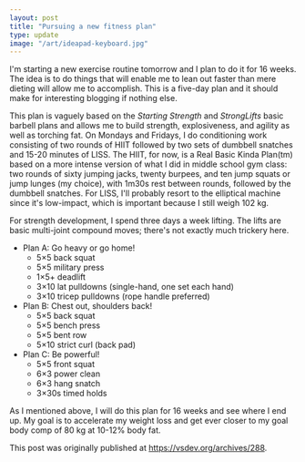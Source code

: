 ```yaml
---
layout: post
title: "Pursuing a new fitness plan"
type: update
image: "/art/ideapad-keyboard.jpg"
---
```


I'm starting a new exercise routine tomorrow and I plan to do it for 16
weeks.  The idea is to do things that will enable me to lean out faster
than mere dieting will allow me to accomplish.  This is a five-day plan
and it should make for interesting blogging if nothing else.

This plan is vaguely based on the _Starting Strength_ and _StrongLifts_
basic barbell plans and allows me to build strength, explosiveness, and
agility as well as torching fat.  On Mondays and Fridays, I do
conditioning work consisting of two rounds of HIIT followed by two sets
of dumbbell snatches and 15-20 minutes of LISS.  The HIIT, for now, is a
Real Basic Kinda Plan(tm) based on a more intense version of what I did
in middle school gym class: two rounds of sixty jumping jacks, twenty
burpees, and ten jump squats or jump lunges (my choice), with 1m30s rest
between rounds, followed by the dumbbell snatches.  For LISS, I'll
probably resort to the elliptical machine since it's low-impact, which
is important because I still weigh 102 kg.

For strength development, I spend three days a week lifting.  The lifts
are basic multi-joint compound moves; there's not exactly much trickery
here.

* Plan A: Go heavy or go home!
  * 5&times;5 back squat
  * 5&times;5 military press
  * 1&times;5+ deadlift
  * 3&times;10 lat pulldowns (single-hand, one set each hand)
  * 3&times;10 tricep pulldowns (rope handle preferred)
* Plan B: Chest out, shoulders back!
  * 5&times;5 back squat
  * 5&times;5 bench press
  * 5&times;5 bent row
  * 5&times;10 strict curl (back pad)
* Plan C: Be powerful!
  * 5&times;5 front squat
  * 6&times;3 power clean
  * 6&times;3 hang snatch
  * 3&times;30s timed holds

As I mentioned above, I will do this plan for 16 weeks and see where I
end up.  My goal is to accelerate my weight loss and get ever closer to
my goal body comp of 80 kg at 10-12% body fat.

This post was originally published at <https://vsdev.org/archives/288>.
